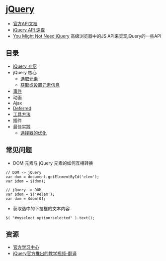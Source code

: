 # [jQuery](http://jquery.com/)
* [官方API文档](http://api.jquery.com/)
* [jQuery API 速查](https://oscarotero.com/jquery/)
* [You Might Not Need jQuery](https://github.com/HubSpot/YouMightNotNeedjQuery) 高级浏览器中的JS API来实现jQuery的一些API

## 目录
* [jQuery 介绍](about.md)
* jQuery 核心
  - [选取元素](select-elem/)
  - [获取或设置元素信息](get-or-set-elem-info/)
* [事件](event)
* 动画
* Ajax
* [Deferred](deferred)
* [工具方法](utilities.md)
* 插件
* 最佳实践
  - [选择器的优化](performance/optimize-selectors.md)



## 常见问题
* DOM 元素与 jQuery 元素的如何互相转换
```
// DOM -> jQuery
var dom = document.getElementById('elem');
var $dom = $(dom);

// jQuery -> DOM
var $dom = $('#elem');
var dom = $dom[0];
```
* 获取选中的下拉框的文本内容
```
$( "#myselect option:selected" ).text();
```

## 资源
* [官方学习中心](http://learn.jquery.com/)
* [jQuery官方推出的教学视频-翻译](http://blog.jobbole.com/37699/)
